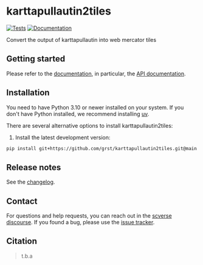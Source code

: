 # karttapullautin2tiles

[![Tests][badge-tests]][tests]
[![Documentation][badge-docs]][documentation]

[badge-tests]: https://img.shields.io/github/actions/workflow/status/grst/karttapullautin2tiles/test.yaml?branch=main
[badge-docs]: https://img.shields.io/readthedocs/karttapullautin2tiles

Convert the output of karttapullautin into web mercator tiles

## Getting started

Please refer to the [documentation][],
in particular, the [API documentation][].

## Installation

You need to have Python 3.10 or newer installed on your system.
If you don't have Python installed, we recommend installing [uv][].

There are several alternative options to install karttapullautin2tiles:

<!--
1) Install the latest release of `karttapullautin2tiles` from [PyPI][]:

```bash
pip install karttapullautin2tiles
```
-->

1. Install the latest development version:

```bash
pip install git+https://github.com/grst/karttapullautin2tiles.git@main
```

## Release notes

See the [changelog][].

## Contact

For questions and help requests, you can reach out in the [scverse discourse][].
If you found a bug, please use the [issue tracker][].

## Citation

> t.b.a

[uv]: https://github.com/astral-sh/uv
[scverse discourse]: https://discourse.scverse.org/
[issue tracker]: https://github.com/grst/karttapullautin2tiles/issues
[tests]: https://github.com/grst/karttapullautin2tiles/actions/workflows/test.yaml
[documentation]: https://karttapullautin2tiles.readthedocs.io
[changelog]: https://karttapullautin2tiles.readthedocs.io/en/latest/changelog.html
[api documentation]: https://karttapullautin2tiles.readthedocs.io/en/latest/api.html
[pypi]: https://pypi.org/project/karttapullautin2tiles
